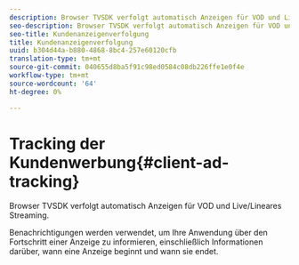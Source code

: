 ```yaml
---
description: Browser TVSDK verfolgt automatisch Anzeigen für VOD und Live/Lineares Streaming.
seo-description: Browser TVSDK verfolgt automatisch Anzeigen für VOD und Live/Lineares Streaming.
seo-title: Kundenanzeigenverfolgung
title: Kundenanzeigenverfolgung
uuid: b304d44a-b880-4868-8bc4-257e60120cfb
translation-type: tm+mt
source-git-commit: 040655d8ba5f91c98ed0584c08db226ffe1e0f4e
workflow-type: tm+mt
source-wordcount: '64'
ht-degree: 0%

---
```



# Tracking der Kundenwerbung{#client-ad-tracking}

Browser TVSDK verfolgt automatisch Anzeigen für VOD und Live/Lineares Streaming.

Benachrichtigungen werden verwendet, um Ihre Anwendung über den Fortschritt einer Anzeige zu informieren, einschließlich Informationen darüber, wann eine Anzeige beginnt und wann sie endet.
